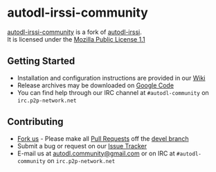 # autodl-irssi-community
[autodl-irssi-community](https://github.com/autodl-community/autodl-irssi) is a fork of [autodl-irssi](http://sourceforge.net/projects/autodl-irssi/).  
It is licensed under the [Mozilla Public License 1.1](https://www.mozilla.org/MPL/1.1/)  

## Getting Started
* Installation and configuration instructions are provided in our [Wiki](https://github.com/autodl-community/autodl-irssi/wiki)
* Release archives may be downloaded on [Google Code](https://code.google.com/p/autodl-irssi-community/downloads/list)
* You can find help through our IRC channel at ``#autodl-community`` on ``irc.p2p-network.net``

## Contributing
* [Fork us](https://help.github.com/articles/fork-a-repo) - Please make all [Pull Requests](https://help.github.com/articles/creating-a-pull-request) off the [devel branch](https://github.com/autodl-community/autodl-irssi/tree/devel)
* Submit a bug or request on our [Issue Tracker](https://github.com/autodl-community/autodl-irssi/issues)
* E-mail us at autodl.community@gmail.com or on IRC at ``#autodl-community`` on ``irc.p2p-network.net``